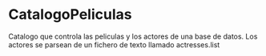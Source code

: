 CatalogoPeliculas
=================

Catalogo que controla las peliculas y los actores de una base de datos. Los actores se parsean de un fichero de texto llamado actresses.list
